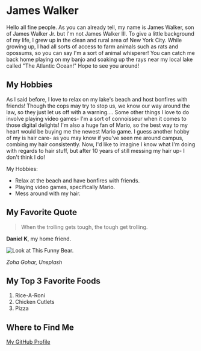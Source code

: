 # James Walker
Hello all fine people. As you can already tell, my name is James Walker, son of James Walker Jr. but I'm not James Walker III. To give a little background of my life, I grew up in the clean and rural area of New York City. While growing up, I had all sorts of access to farm animals such as rats and opossums, so you can say I'm a sort of animal whisperer! You can catch me back home playing on my banjo and soaking up the rays near my local lake called "The Atlantic Ocean!" Hope to see you around!

## My Hobbies
As I said before, I love to relax on my lake's beach and host bonfires with friends! Though the cops may try to stop us, we know our way around the law, so they just let us off with a warning.... Some other things I love to do involve playing video games- I'm a sort of connoisseur when it comes to those digital delights! I'm also a huge fan of Mario, so the best way to my heart would be buying me the newest Mario game. I guess another hobby of my is hair care- as you may know if you've seen me around campus, combing my hair consistently. Now, I'd like to imagine I know what I'm doing with regards to hair stuff, but after 10 years of still messing my hair up- I don't think I do!

My Hobbies:
+ Relax at the beach and have bonfires with friends.
+ Playing video games, specifically Mario.
+ Mess around with my hair.

## My Favorite Quote
> When the trolling gets tough, the tough get trolling.

**Daniel K**, my home friend.

![Look at This Funny Bear.](https://images.unsplash.com/photo-1756745679447-73e51d7afe4d?q=80&w=774&auto=format&fit=crop&ixlib=rb-4.1.0&ixid=M3wxMjA3fDB8MHxwaG90by1wYWdlfHx8fGVufDB8fHx8fA%3D%3D "Funny Bear")

*Zoha Gohar, Unsplash*

## My Top 3 Favorite Foods
1. Rice-A-Roni
2. Chicken Cutlets
3. Pizza

## Where to Find Me
[My GitHub Profile](https://github.com/JWalker518/cs3017-f25)


